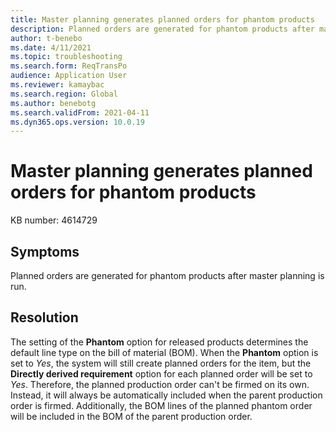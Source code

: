 ```yaml
---
title: Master planning generates planned orders for phantom products
description: Planned orders are generated for phantom products after master planning is run.
author: t-benebo
ms.date: 4/11/2021
ms.topic: troubleshooting
ms.search.form: ReqTransPo
audience: Application User
ms.reviewer: kamaybac
ms.search.region: Global
ms.author: benebotg
ms.search.validFrom: 2021-04-11
ms.dyn365.ops.version: 10.0.19
---
```


# Master planning generates planned orders for phantom products

KB number: 4614729

## Symptoms

Planned orders are generated for phantom products after master planning is run.

## Resolution

The setting of the **Phantom** option for released products determines the default line type on the bill of material (BOM). When the **Phantom** option is set to *Yes*, the system will still create planned orders for the item, but the **Directly derived requirement** option for each planned order will be set to *Yes*. Therefore, the planned production order can't be firmed on its own. Instead, it will always be automatically included when the parent production order is firmed. Additionally, the BOM lines of the planned phantom order will be included in the BOM of the parent production order.
